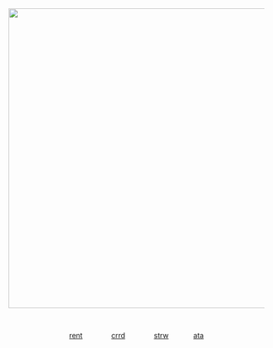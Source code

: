 <div align="center">





  
<img width="590" src="https://github.com/user-attachments/assets/cf1aa886-01b7-4714-b68c-e889c2174e11"/>


⠀

[rent](https://rentry.co/itamio) ⠀ ⠀ ⠀ ⠀[crrd](https://ltamio.carrd.co) ⠀ ⠀ ⠀ ⠀[strw](https://ltamlo.straw.page)⠀  ⠀⠀  ⠀[ata](https://ltamio.atabook.org/)
